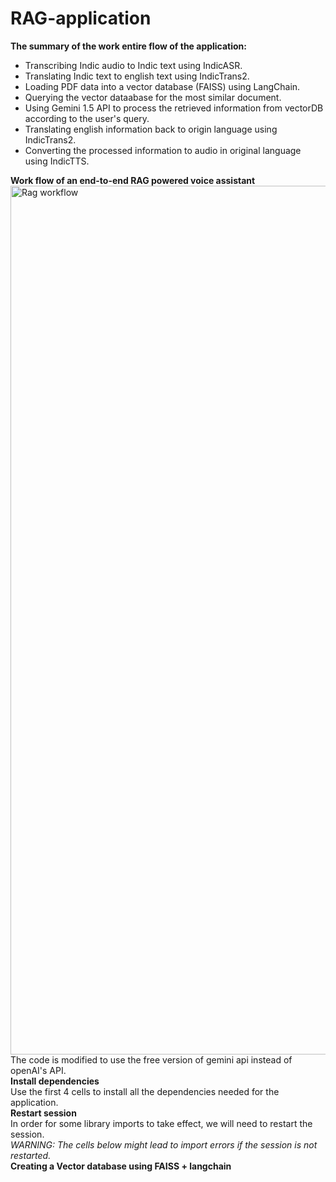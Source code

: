 # RAG-application
<strong>The summary of the  work entire flow of the application:</strong><br/> 
<ul>
  <li>Transcribing Indic audio to Indic text using IndicASR.<br/></li> 
  <li>Translating Indic text to english text using IndicTrans2.<br/></li> 
  <li> Loading PDF data into a vector database (FAISS) using LangChain.<br/></li> 
  <li>Querying the vector dataabase for the most similar document.<br/></li> 
  <li>Using Gemini 1.5 API to process the retrieved information from vectorDB according to the user's query.<br/></li> 
  <li>Translating english information back to origin language using IndicTrans2.<br/></li> 
  <li>Converting the processed information to audio in original language using IndicTTS.<br/></li> 
</ul>
<strong>Work flow of an end-to-end RAG powered voice assistant</strong>
<img width="1390" alt="Rag workflow" src="https://github.com/user-attachments/assets/96296727-d7f4-4f94-a0df-55c35d481409">
The code is modified to use the free version of gemini api instead of openAI's API.<br/>
<strong>Install dependencies</strong><br/>
Use the first 4 cells to install all the dependencies needed for the application.<br/>
<strong>Restart session</strong><br/>
In order for some library imports to take effect, we will need to restart the session.<br/>
<em>WARNING: The cells below might lead to import errors if the session is not restarted.</em><br/>
<strong>Creating a Vector database using FAISS + langchain<strong/>






